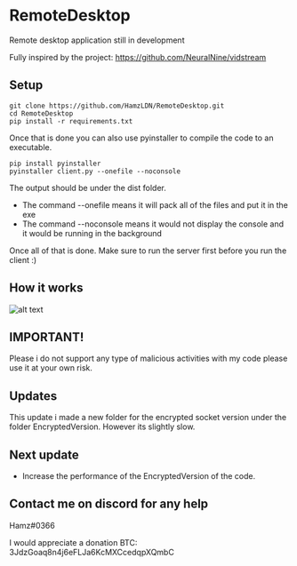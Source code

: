 # RemoteDesktop
Remote desktop application still in development

Fully inspired by the project: https://github.com/NeuralNine/vidstream

## Setup
```
git clone https://github.com/HamzLDN/RemoteDesktop.git
cd RemoteDesktop
pip install -r requirements.txt
```

Once that is done you can also use pyinstaller to compile the code to an executable.
```
pip install pyinstaller
pyinstaller client.py --onefile --noconsole
```
The output should be under the dist folder.
- The command --onefile means it will pack all of the files and put it in the exe
- The command --noconsole means it would not display the console and it would be running in the background

Once all of that is done. Make sure to run the server first before you run the client :)

## How it works
![alt text](https://github.com/HamzLDN/RemoteDesktop/blob/main/Diagram.png)

## IMPORTANT!
Please i do not support any type of malicious activities with my code please use it at your own risk.  
## Updates
This update i made a new folder for the encrypted socket version under the folder EncryptedVersion.
However its slightly slow.

## Next update
- Increase the performance of the EncryptedVersion of the code.

## Contact me on discord for any help
Hamz#0366

I would appreciate a donation
BTC: 3JdzGoaq8n4j6eFLJa6KcMXCcedqpXQmbC
